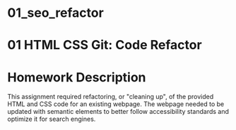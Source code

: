 # 01_seo_refactor

# 01 HTML CSS Git: Code Refactor

# Homework Description

This assignment required refactoring, or "cleaning up", of the provided HTML and CSS code for an existing webpage. The webpage needed to be updated with semantic elements to better follow accessibility standards and optimize it for search engines. 